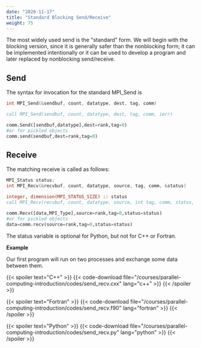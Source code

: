 ```yaml
---
date: "2020-11-17"
title: "Standard Blocking Send/Receive"
weight: 75
---
```


The most widely used send is the "standard" form.  We will begin with the blocking version, since it is generally safer than the nonblocking form; it can be implemented intentionally or it can be used to develop a program and later replaced by nonblocking send/receive.

## Send

The syntax for invocation for the standard MPI_Send is
```c++
int MPI_Send(&sendbuf, count, datatype, dest, tag, comm)
```
```fortran
call MPI_Send(sendbuf, count, datatype, dest, tag, comm, ierr)
```
```python
comm.Send([sendbuf,datatype],dest=rank,tag=0)
#or for pickled objects
comm.send(sendbuf,dest=rank,tag=0)
```

## Receive

The matching receive is called as follows:

```c++
MPI_Status status;
int MPI_Recv(&recvbuf, count, datatype, source, tag, comm, &status)
```
```fortran
integer, dimension(MPI_STATUS_SIZE) :: status
call MPI_Recv(recvbuf, count, datatype, source, int tag, comm, status, ierr)
```
```python
comm.Recv([data,MPI_Type],source=rank,tag=0,status=status)
#or for pickled objects
data=comm.recv(source=rank,tag=0,status=status)
```
The status variable is optional for Python, but not for C++ or Fortran.

**Example**

Our first program will run on two processes and exchange some data between them.

{{< spoiler text="C++" >}}
{{< code-download file="/courses/parallel-computing-introduction/codes/send_recv.cxx" lang="c++" >}}
{{< /spoiler >}}

{{< spoiler text="Fortran" >}}
{{< code-download file="/courses/parallel-computing-introduction/codes/send_recv.f90" lang="fortran" >}}
{{< /spoiler >}}

{{< spoiler text="Python" >}}
{{< code-download file="/courses/parallel-computing-introduction/codes/send_recv.py" lang="python" >}}
{{< /spoiler >}}
